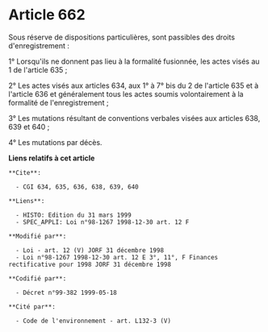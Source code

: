 # Article 662

Sous réserve de dispositions particulières, sont passibles des droits d'enregistrement :

1° Lorsqu'ils ne donnent pas lieu à la formalité fusionnée, les actes visés au 1 de l'article 635 ;

2° Les actes visés aux articles 634, aux 1° à 7° bis du 2 de l'article 635 et à l'article 636 et généralement tous les actes
soumis volontairement à la formalité de l'enregistrement ;

3° Les mutations résultant de conventions verbales visées aux articles 638, 639 et 640 ;

4° Les mutations par décès.

**Liens relatifs à cet article**

	**Cite**:

	  - CGI 634, 635, 636, 638, 639, 640

	**Liens**:

	  - HISTO: Edition du 31 mars 1999
	  - SPEC_APPLI: Loi n°98-1267 1998-12-30 art. 12 F

	**Modifié par**:

	  - Loi - art. 12 (V) JORF 31 décembre 1998
	  - Loi n°98-1267 1998-12-30 art. 12 E 3°, 11°, F Finances rectificative pour 1998 JORF 31 décembre 1998

	**Codifié par**:

	  - Décret n°99-382 1999-05-18

	**Cité par**:

	  - Code de l'environnement - art. L132-3 (V)
